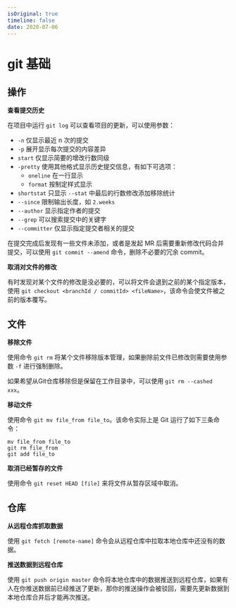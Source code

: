 ```yaml
---
isOriginal: true
timeline: false
date: 2020-07-06
---
```


# git 基础

## 操作

**查看提交历史**

在项目中运行 `git log` 可以查看项目的更新，可以使用参数：

- `-n` 仅显示最近 n 次的提交
- `-p` 展开显示每次提交的内容差异
- `start` 仅显示简要的增改行数同级
- `-pretty` 使用其他格式显示历史提交信息，有如下可选项：
  - `oneline` 在一行显示
  - `format` 按制定样式显示
- `shortstat` 只显示 `--stat` 中最后的行数修改添加移除统计
- `--since` 限制输出长度，如 `2.weeks`
- `--author` 显示指定作者的提交
- `--grep` 可以搜索提交中的关键字
- `--committer` 仅显示指定提交者相关的提交

在提交完成后发现有一些文件未添加，或者是发起 MR 后需要重新修改代码合并提交，可以使用 `git commit --amend` 命令，删除不必要的冗余 commit。

**取消对文件的修改**

有时发现对某个文件的修改是没必要的，可以将文件会退到之前的某个指定版本，使用 `git checkout <branchId / commitId> <fileName>`，该命令会使文件被之前的版本覆写。

## 文件

**移除文件**

使用命令 `git rm` 将某个文件移除版本管理，如果删除前文件已修改则需要使用参数 `-f` 进行强制删除。

如果希望从Git仓库移除但是保留在工作目录中，可以使用 `git rm --cashed xxx`。

**移动文件**

使用命令 `git mv file_from file_to`。该命令实际上是 Git 运行了如下三条命令：

```shell
mv file_from file_to
git rm file_from
git add file_to
```

**取消已经暂存的文件**

使用命令 `git reset HEAD [file]` 来将文件从暂存区域中取消。

## 仓库

**从远程仓库抓取数据**

使用 `git fetch [remote-name]` 命令会从远程仓库中拉取本地仓库中还没有的数据。

**推送数据到远程仓库**

使用 `git push origin master` 命令将本地仓库中的数据推送到远程仓库，如果有人在你推送数据前已经推送了更新，那你的推送操作会被驳回，需要先更新数据到本地仓库合并后才能再次推送。
